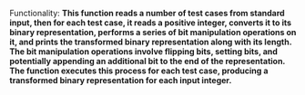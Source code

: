 Functionality: **This function reads a number of test cases from standard input, then for each test case, it reads a positive integer, converts it to its binary representation, performs a series of bit manipulation operations on it, and prints the transformed binary representation along with its length. The bit manipulation operations involve flipping bits, setting bits, and potentially appending an additional bit to the end of the representation. The function executes this process for each test case, producing a transformed binary representation for each input integer.**